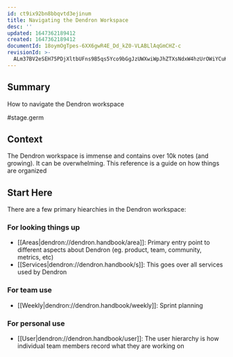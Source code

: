 ```yaml
---
id: ct9ix92bn8bbqvtd3ejinum
title: Navigating the Dendron Workspace
desc: ''
updated: 1647362189412
created: 1647362189412
documentId: 18oymOgTpes-6XX6gwR4E_Dd_kZ0-VLABLlAqGmCHZ-c
revisionId: >-
  ALm37BV2eSEH75PDjXltbUFns9B5qs5Yco9bGgJzUWXwiWpJhZTXsNdxW4hzUrOWiYCuKgOKOcETusVyWtxixg
---
```


## Summary
How to navigate the Dendron workspace

#stage.germ

## Context
The Dendron workspace is immense and contains over 10k notes (and growing). It can be overwhelming. This reference is a guide on how things are organized

## Start Here

There are a few primary hiearchies in the Dendron workspace:

### For looking things up
- [[Areas|dendron://dendron.handbook/area]]: Primary entry point to different aspects about Dendron (eg. product, team, community, metrics, etc)
- [[Services|dendron://dendron.handbook/s]]: This goes over all services used by Dendron

### For team use
- [[Weekly|dendron://dendron.handbook/weekly]]: Sprint planning

### For personal use
- [[User|dendron://dendron.handbook/user]]: The user hierarchy is how individual team members record what they are working on
